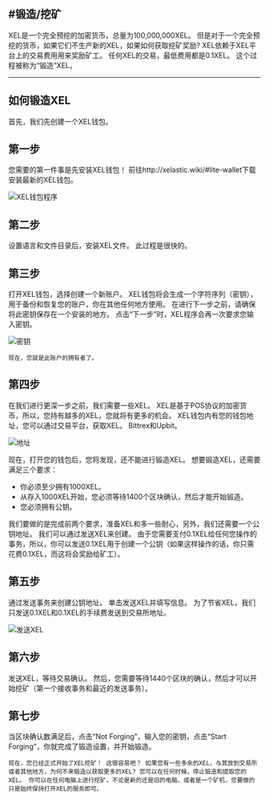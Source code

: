 <!-- TITLE: Forging -->

<!-- SUBTITLE: A quick summary of Forging -->

## #锻造/挖矿

XEL是一个完全预挖的加密货币，总量为100,000,000XEL。 但是对于一个完全预挖的货币，如果它们不生产新的XEL，如果如何获取挖矿奖励? XEL依赖于XEL平台上的交易费用用来奖励矿工。 任何XEL的交易，最低费用都是0.1XEL。 这个过程被称为“锻造”XEL。

* * *

## 如何锻造XEL

首先，我们先创建一个XEL钱包。

## 第一步

您需要的第一件事是先安装XEL钱包！ 前往http://xelastic.wiki/#lite-wallet下载安装最新的XEL钱包。

![XEL钱包程序](/uploads/wallet/xel-wallet-app.jpg "Xel Wallet App")

## 第二步

设置语言和文件目录后，安装XEL文件。 此过程是很快的。

## 第三步

打开XEL钱包，选择创建一个新账户。 XEL钱包将会生成一个字符序列（密钥），用于备份和恢复您的账户，你在其他任何地方使用。 在进行下一步之前，请确保将此密钥保存在一个安装的地方。 点击“下一步”时，XEL程序会再一次要求您输入密钥。

![密钥](/uploads/wallet/passphrase.jpg "Passphrase")

`现在，您就是此账户的拥有者了。`

## 第四步

在我们进行更深一步之前，我们需要一些XEL。 XEL是基于POS协议的加密货币，所以，您持有越多的XEL，您就将有更多的机会。 XEL钱包内有您的钱包地址，您可以通过交易平台，获取XEL。 Bittrex和Upbit。

![地址](/uploads/wallet/address.jpg "Address")

现在，打开您的钱包后，您将发现，还不能进行锻造XEL。 想要锻造XEL，还需要满足三个要求：

* 你必须至少拥有1000XEL。
* 从存入1000XEL开始，您必须等待1400个区块确认，然后才能开始锻造。
* 您必须拥有公钥。

我们要做的是完成前两个要求，准备XEL和多一些耐心，另外，我们还需要一个公钥地址。 我们可以通过发送XEL来创建。 由于您需要支付0.1XEL给任何您操作的事务，所以，你可以发送0.1XEL用于创建一个公钥（如果这样操作的话，你只需花费0.1XEL，而这将会奖励给矿工）。

## 第五步

通过发送事务来创建公钥地址。 单击发送XEL并填写信息。 为了节省XEL，我们只发送0.1XEL和0.1XEL的手续费发送到交易所地址。

![发送XEL](/uploads/wallet/sendxel.jpg "Sendxel")

## 第六步

发送XEL，等待交易确认。 然后，您需要等待1440个区块的确认，然后才可以开始挖矿（第一个接收事务和最近的发送事务）。

## 第七步

当区块确认数满足后，点击“Not Forging”，输入您的密钥，点击“Start Forging”，你就完成了锻造设置，并开始锻造。

`现在，您已经正式开始了XEL挖矿！ 这很容易吧？ 如果您有一些多余的XEL，与其放到交易所或者其他地方，为何不来锻造以获取更多的XEL? 您可以在任何时候，停止锻造和提取您的XEL。 你可以在任何电脑上进行挖矿，不论是新的还是旧的电脑，或者是一个矿机，您要做的只是始终保持打开XEL的服务即可。`